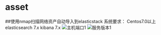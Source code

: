 # asset
##使用nmap扫描网络资产自动导入到elasticstack
系统要求：
Centos7.0以上
elasticsearch 7.x
kibana 7.x
![主机端口1](https://github.com/netsecli/asset/blob/master/%E4%B8%BB%E6%9C%BA%E7%AB%AF%E5%8F%A3.png)
![服务版本1](https://github.com/netsecli/asset/blob/master/%E6%9C%8D%E5%8A%A1%E7%89%88%E6%9C%AC.png)
